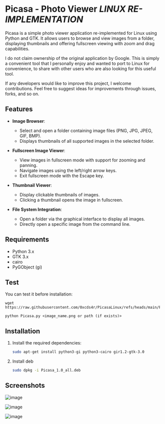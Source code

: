 # Picasa - Photo Viewer _**LINUX RE-IMPLEMENTATION**_

Picasa is a simple photo viewer application re-implemented for Linux using Python and GTK. It allows users to browse and view images from a folder, displaying thumbnails and offering fullscreen viewing with zoom and drag capabilities.

I do not claim ownership of the original application by Google. This is simply a convenient tool that I personally enjoy and wanted to port to Linux for convenience, to share with other users who are also looking for this useful tool.

If any developers would like to improve this project, I welcome contributions. Feel free to suggest ideas for improvements through issues, forks, and so on.

## Features

- **Image Browser**: 
  - Select and open a folder containing image files (PNG, JPG, JPEG, GIF, BMP).
  - Displays thumbnails of all supported images in the selected folder.

- **Fullscreen Image Viewer**:
  - View images in fullscreen mode with support for zooming and panning.
  - Navigate images using the left/right arrow keys.
  - Exit fullscreen mode with the Escape key.

- **Thumbnail Viewer**:
  - Display clickable thumbnails of images.
  - Clicking a thumbnail opens the image in fullscreen.

- **File System Integration**:
  - Open a folder via the graphical interface to display all images.
  - Directly open a specific image from the command line.

## Requirements

- Python 3.x
- GTK 3.x
- cairo
- PyGObject (gi)

## Test

You can test it before installation:
```
wget https://raw.githubusercontent.com/0xcds4r/PicasaLinux/refs/heads/main/Picasa.py
```

```
python Picasa.py <image_name.png or path (if exists)>
```

## Installation

1. Install the required dependencies:

   ```bash
   sudo apt-get install python3-gi python3-cairo gir1.2-gtk-3.0

2. Install deb

   ```bash
   sudo dpkg -i Picasa_1.0_all.deb

## Screenshots

![image](https://github.com/user-attachments/assets/19c9b3b7-588c-4027-9897-4548aaea3f43)

![image](https://github.com/user-attachments/assets/72a98b32-8bdf-4473-bbb5-6aeb9bc9fda0)

![image](https://github.com/user-attachments/assets/e24df931-de55-41e4-bf93-9ffb13d49039)
